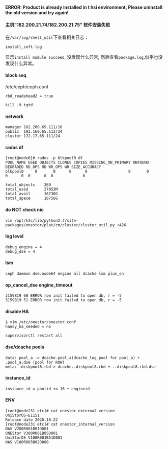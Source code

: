 
#### ERROR: Product is already installed in t hsi environment, Please uninstall the old version and try again!

#### 主机"182.200.21.74/182.200.21.75" 软件安装失败
在`/var/log/shell_util`下查看相关日志：
```
install_soft.log
```
显示`install module succeed`, 没发现什么异常, 然后查看`package.log`,似乎也没发现什么异常。


#### block seq 
/etc/ceph/ceph.conf
```
rbd_readahead2 = true
```

```
kill -9 tgtd
```

#### network
```
manager 182.200.65.111/16
public  192.169.65.112/24
cluster 172.17.65.111/24
```

#### rados df
```
[root@node0]# rados -p blkpool0 df
POOL_NAME USED OBJECTS CLONES COPIES MISSING_ON_PRIMARY UNFOUND DEGRADED RD_OPS RD WR_OPS WR SIZE_ACCURACY
blkpool0     0       0      0      0                  0       0        0      0  0      0  0             0

total_objects    269
total_used       27053M
total_avail      16730G
total_space      16756G
```


#### do NOT check nic
```
vim /opt/h3c/lib/python2.7/site-packages/onestor/plat/cm/cluster/cluster_util.py +426
```

#### log level
```
debug_engine = 4
debug_dse = 4
```
#### lsm 
```
ceph daemon dse.node64 engine all dcache lsm plus_on
```


#### op_cancel_dse engine_timeout
```
3159819 60 ERROR row init failed to open db, r = -5
3159819 51 ERROR row init failed to open db, r = -5
```

#### disable HA
```
$ vim /etc/onestor/onestor.conf
handy_ha_needed = no
```
```
supervisorctl restart all
```

#### dse/dcache pools
```
data: pool_a -> dcache.pool_a(dcache_log_pool for pool_a) + .pool_a.dse (pool for ROW)
meta: .diskpool8.rbd-> dcache..diskpool8.rbd + ..diskpool8.rbd.dse
```

#### instance_id
```
instance_id = poolid << 16 + engineid
```

#### ENV
```
[root@node231 etc]# cat onestor_external_version
UniStorOS-E1151
Release date 2020.10.22
[root@node231 etc]# cat onestor_internal_version
NAS V200R001B01D001
ONEStor V300R001B05D001
UniStorOS V100R001B51D001
NAS V100R003B02D008
```
